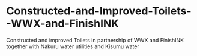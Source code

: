 # Constructed-and-Improved-Toilets--WWX-and-FinishINK
Constructed and improved Toilets in partnership of WWX and FinishINK together with Nakuru water utilities and Kisumu water
